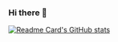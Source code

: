 ### Hi there 👋
<div align="left">

[![Readme Card's GitHub stats](https://github-readme-stats.vercel.app/api?username=ngochung207&show_icons=true&exclude_repo=odoo)](https://github.com/ngochung207/ngochung207)
</div>
<!--
**ngochung207/ngochung207** is a ✨ _special_ ✨ repository because its `README.md` (this file) appears on your GitHub profile.

Here are some ideas to get you started:

- 🔭 I’m currently working on ...
- 🌱 I’m currently learning ...
- 👯 I’m looking to collaborate on ...
- 🤔 I’m looking for help with ...
- 💬 Ask me about ...
- 📫 How to reach me: ...
- 😄 Pronouns: ...
- ⚡ Fun fact: ...
-->
